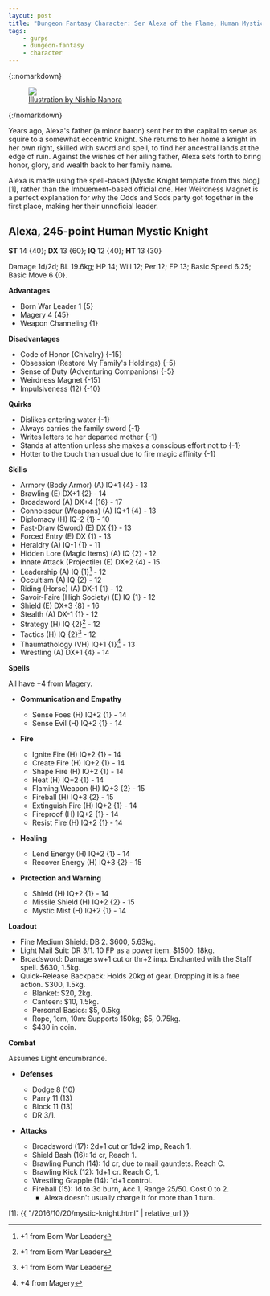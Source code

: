 ```yaml
---
layout: post
title: "Dungeon Fantasy Character: Ser Alexa of the Flame, Human Mystic Knight"
tags:
    - gurps
    - dungeon-fantasy
    - character
---
```


{::nomarkdown}
<figure class="center">
  <img src="{{ "/assets/tumblr_459fae466a7d9b09883fcff85a7183d5_f1a67680_1280.jpg" | absolute_url }}"/>
  <figcaption><a href="https://www.artstation.com/artwork/2xLEPA">Illustration
  by Nishio Nanora</a></figcaption>
</figure>
{:/nomarkdown}

Years ago, Alexa's father (a minor baron) sent her to the capital to serve as
squire to a somewhat eccentric knight. She returns to her home a knight in her
own right, skilled with sword and spell, to find her ancestral lands at the edge
of ruin. Against the wishes of her ailing father, Alexa sets forth to bring
honor, glory, and wealth back to her family name.

Alexa is made using the spell-based [Mystic Knight template from this blog][1],
rather than the Imbuement-based official one. Her Weirdness Magnet is a perfect
explanation for why the Odds and Sods party got together in the first place,
making her their unnoficial leader.

## Alexa, 245-point Human Mystic Knight

**ST** 14 {40}; **DX** 13 {60}; **IQ** 12 {40}; **HT** 13 {30}

Damage 1d/2d; BL 19.6kg; HP 14; Will 12; Per 12; FP 13; Basic Speed 6.25; Basic
Move 6 {0}.

**Advantages**

- Born War Leader 1 {5}
- Magery 4 {45}
- Weapon Channeling {1}

**Disadvantages**

- Code of Honor (Chivalry) {-15}
- Obsession (Restore My Family's Holdings) {-5}
- Sense of Duty (Adventuring Companions) {-5}
- Weirdness Magnet {-15}
- Impulsiveness (12) {-10}

**Quirks**

- Dislikes entering water {-1}
- Always carries the family sword {-1}
- Writes letters to her departed mother {-1}
- Stands at attention unless she makes a conscious effort not to {-1}
- Hotter to the touch than usual due to fire magic affinity {-1}

**Skills**

- Armory (Body Armor) (A) IQ+1 {4} - 13
- Brawling (E) DX+1 {2} - 14
- Broadsword (A) DX+4 {16} - 17
- Connoisseur (Weapons) (A) IQ+1 {4} - 13
- Diplomacy (H) IQ-2 {1} - 10
- Fast-Draw (Sword) (E) DX {1} - 13
- Forced Entry (E) DX {1} - 13
- Heraldry (A) IQ-1 {1} - 11
- Hidden Lore (Magic Items) (A) IQ {2} - 12
- Innate Attack (Projectile) (E) DX+2 {4} - 15
- Leadership (A) IQ {1}[^2] - 12
- Occultism (A) IQ {2} - 12
- Riding (Horse) (A) DX-1 {1} - 12
- Savoir-Faire (High Society) (E) IQ {1} - 12
- Shield (E) DX+3 {8} - 16
- Stealth (A) DX-1 {1} - 12
- Strategy (H) IQ {2}[^2] - 12
- Tactics (H) IQ {2}[^2] - 12
- Thaumathology (VH) IQ+1 {1}[^1] - 13
- Wrestling (A) DX+1 {4} - 14


[^1]: +4 from Magery
[^2]: +1 from Born War Leader


**Spells**

All have +4 from Magery.

- **Communication and Empathy**
  - Sense Foes (H) IQ+2 {1} - 14
  - Sense Evil (H) IQ+2 {1} - 14

- **Fire**
  - Ignite Fire (H) IQ+2 {1} - 14
  - Create Fire (H) IQ+2 {1} - 14
  - Shape Fire (H) IQ+2 {1} - 14
  - Heat (H) IQ+2 {1} - 14
  - Flaming Weapon (H) IQ+3 {2} - 15
  - Fireball (H) IQ+3 {2} - 15
  - Extinguish Fire (H) IQ+2 {1} - 14
  - Fireproof (H) IQ+2 {1} - 14
  - Resist Fire (H) IQ+2 {1} - 14

- **Healing**
  - Lend Energy (H) IQ+2 {1} - 14
  - Recover Energy (H) IQ+3 {2} - 15

- **Protection and Warning**
  - Shield (H) IQ+2 {1} - 14
  - Missile Shield (H) IQ+2 {2} - 15
  - Mystic Mist (H) IQ+2 {1} - 14

**Loadout**

- Fine Medium Shield: DB 2. $600, 5.63kg.
- Light Mail Suit: DR 3/1. 10 FP as a power item. $1500, 18kg.
- Broadsword: Damage sw+1 cut or thr+2 imp. Enchanted with the Staff
  spell. $630, 1.5kg.
- Quick-Release Backpack: Holds 20kg of gear. Dropping it is a free
  action. $300, 1.5kg.
  - Blanket: $20, 2kg.
  - Canteen: $10, 1.5kg.
  - Personal Basics: $5, 0.5kg.
  - Rope, 1cm, 10m: Supports 150kg; $5, 0.75kg.
  - $430 in coin.

**Combat**

 Assumes Light encumbrance.

- **Defenses**
  - Dodge 8 (10)
  - Parry 11 (13)
  - Block 11 (13)
  - DR 3/1.

- **Attacks**
  - Broadsword (17): 2d+1 cut or 1d+2 imp, Reach 1.
  - Shield Bash (16): 1d cr, Reach 1.
  - Brawling Punch (14): 1d cr, due to mail gauntlets. Reach C.
  - Brawling Kick (12): 1d+1 cr. Reach C, 1.
  - Wrestling Grapple (14): 1d+1 control.
  - Fireball (15): 1d to 3d burn, Acc 1, Range 25/50. Cost 0 to 2.
    - Alexa doesn't usually charge it for more than 1 turn.


[1]: {{ "/2016/10/20/mystic-knight.html" | relative_url }}
